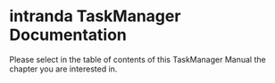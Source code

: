 # intranda TaskManager Documentation

Please select in the table of contents of this TaskManager Manual the chapter you are interested in.

